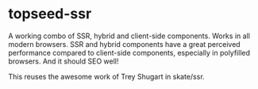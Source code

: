 # topseed-ssr
 A working combo of SSR, hybrid and client-side components. Works in all modern browsers. SSR and hybrid components have a great perceived performance compared to client-side components, especially in polyfilled browsers. And it should SEO well!

This reuses the awesome work of Trey Shugart in skate/ssr. 